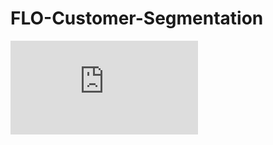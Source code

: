 # FLO-Customer-Segmentation

 ![FLO_CLTV_Prediction_Proje](https://github.com/mujdeinc/FLO-customer-segmentation/blob/main/FLO_CLTV_Prediction_Proje.pdf)


